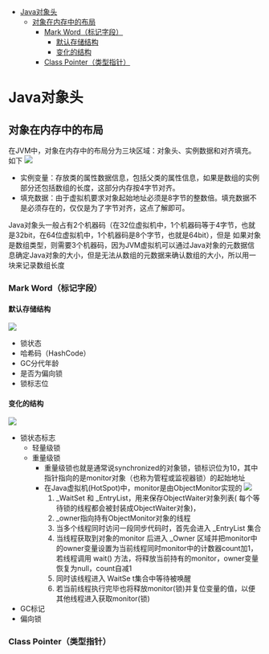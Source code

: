 
* [Java对象头](#java对象头)
  * [对象在内存中的布局](#对象在内存中的布局)
    * [Mark Word（标记字段）](#mark-word标记字段)
      * [默认存储结构](#默认存储结构)
      * [变化的结构](#变化的结构)
    * [Class Pointer（类型指针）](#class-pointer类型指针)


# Java对象头
## 对象在内存中的布局
在JVM中，对象在内存中的布局分为三块区域：对象头、实例数据和对齐填充。如下
![](../img/Java多线程/对象在内存中的布局.png)
- 实例变量：存放类的属性数据信息，包括父类的属性信息，如果是数组的实例部分还包括数组的长度，这部分内存按4字节对齐。
- 填充数据：由于虚拟机要求对象起始地址必须是8字节的整数倍。填充数据不是必须存在的，仅仅是为了字节对齐，这点了解即可。

Java对象头一般占有2个机器码（在32位虚拟机中，1个机器码等于4字节，也就是32bit，在64位虚拟机中，1个机器码是8个字节，也就是64bit），但是 如果对象是数组类型，则需要3个机器码，因为JVM虚拟机可以通过Java对象的元数据信息确定Java对象的大小，但是无法从数组的元数据来确认数组的大小，所以用一块来记录数组长度

### Mark Word（标记字段）
#### 默认存储结构
![](../img/Java多线程/MarkWord默认储存结构.png)
- 锁状态
- 哈希码（HashCode）
- GC分代年龄
- 是否为偏向锁
- 锁标志位
#### 变化的结构
![](../img/Java多线程/MarkWord变化的储存结构.png)
- 锁状态标志
  - 轻量级锁
  - 重量级锁
    - 重量级锁也就是通常说synchronized的对象锁，锁标识位为10，其中指针指向的是monitor对象（也称为管程或监视器锁）的起始地址
    - 在Java虚拟机(HotSpot)中，monitor是由ObjectMonitor实现的
      ![](../img/Java多线程/ObjectMonitor.png)
      1. _WaitSet 和 _EntryList，用来保存ObjectWaiter对象列表( 每个等待锁的线程都会被封装成ObjectWaiter对象)，
      2. _owner指向持有ObjectMonitor对象的线程
      3. 当多个线程同时访问一段同步代码时，首先会进入 _EntryList 集合
      4. 当线程获取到对象的monitor 后进入 _Owner 区域并把monitor中的owner变量设置为当前线程同时monitor中的计数器count加1，若线程调用 wait() 方法，将释放当前持有的monitor，owner变量恢复为null，count自减1
      5. 同时该线程进入 WaitSe t集合中等待被唤醒
      6. 若当前线程执行完毕也将释放monitor(锁)并复位变量的值，以便其他线程进入获取monitor(锁)
- GC标记
- 偏向锁
### Class Pointer（类型指针）